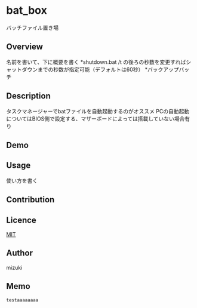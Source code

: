 # bat_box
バッチファイル置き場

## Overview
名前を書いて、下に概要を書く
*shutdown.bat
/t の後ろの秒数を変更すればシャットダウンまでの秒数が指定可能（デフォルトは60秒）
*バックアップバッチ
## Description
タスクマネージャーでbatファイルを自動起動するのがオススメ
PCの自動起動についてはBIOS側で設定する、マザーボードによっては搭載していない場合有り

## Demo

## Usage
使い方を書く

## Contribution

## Licence

[MIT](https://github.com/tcnksm/tool/blob/master/LICENCE)

## Author
mizuki

## Memo
```
testaaaaaaaa
```
